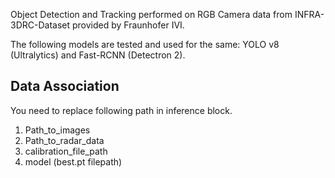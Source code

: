 Object Detection and Tracking performed on RGB Camera data from INFRA-3DRC-Dataset provided by Fraunhofer IVI. 

The following models are tested and used for the same: YOLO v8 (Ultralytics) and Fast-RCNN (Detectron 2). 

## Data Association

You need to replace following path in inference block.
1. Path_to_images 
2. Path_to_radar_data
3. calibration_file_path
4. model (best.pt filepath)

